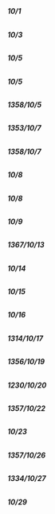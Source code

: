 

## 
##### 10/1





## 
##### 10/3





## 
##### 10/5





## 
##### 10/5





## 
##### 1358/10/5





## 
##### 1353/10/7





## 
##### 1358/10/7





## 
##### 10/8





## 
##### 10/8





## 
##### 10/9





## 
##### 1367/10/13





## 
##### 10/14





## 
##### 10/15





## 
##### 10/16





## 
##### 1314/10/17





## 
##### 1356/10/19





## 
##### 1230/10/20





## 
##### 1357/10/22





## 
##### 10/23





## 
##### 1357/10/26





## 
##### 1334/10/27





## 
##### 10/29



